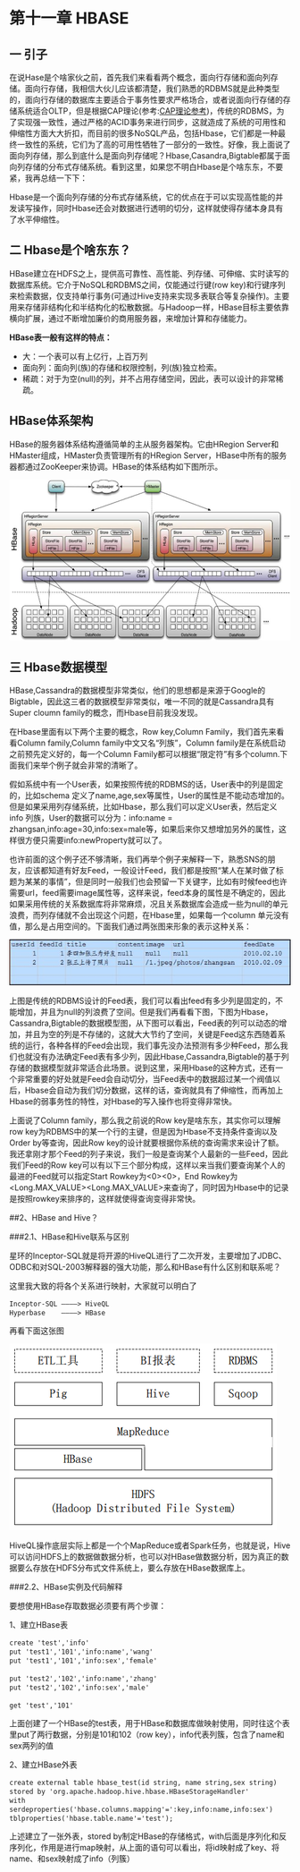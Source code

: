 # 第十一章 HBASE

## 一 引子
在说Hase是个啥家伙之前，首先我们来看看两个概念，面向行存储和面向列存储。面向行存储，我相信大伙儿应该都清楚，我们熟悉的RDBMS就是此种类型的，面向行存储的数据库主要适合于事务性要求严格场合，或者说面向行存储的存储系统适合OLTP，但是根据CAP理论(参考:[CAP理论参考](http://baike.baidu.com/link?url=NTSj4qz7lU3y3D28k9jpctvINzHHmNx0IMx1NQVZSTDudDwNIF-LDa6O8tEW8W5kfC-cGBteEWu_UTIyVqsGBa))，传统的RDBMS，为了实现强一致性，通过严格的ACID事务来进行同步，这就造成了系统的可用性和伸缩性方面大大折扣，而目前的很多NoSQL产品，包括Hbase，它们都是一种最终一致性的系统，它们为了高的可用性牺牲了一部分的一致性。好像，我上面说了面向列存储，那么到底什么是面向列存储呢？Hbase,Casandra,Bigtable都属于面向列存储的分布式存储系统。看到这里，如果您不明白Hbase是个啥东东，不要紧，我再总结一下下：

Hbase是一个面向列存储的分布式存储系统，它的优点在于可以实现高性能的并发读写操作，同时Hbase还会对数据进行透明的切分，这样就使得存储本身具有了水平伸缩性。

## 二 Hbase是个啥东东？

HBase建立在HDFS之上，提供高可靠性、高性能、列存储、可伸缩、实时读写的数据库系统。它介于NoSQL和RDBMS之间，仅能通过行键(row key)和行键序列来检索数据，仅支持单行事务(可通过Hive支持来实现多表联合等复杂操作)。主要用来存储非结构化和半结构化的松散数据。与Hadoop一样，HBase目标主要依靠横向扩展，通过不断增加廉价的商用服务器，来增加计算和存储能力。

**HBase表一般有这样的特点：**

* 大：一个表可以有上亿行，上百万列
* 面向列：面向列(族)的存储和权限控制，列(族)独立检索。
* 稀疏：对于为空(null)的列，并不占用存储空间，因此，表可以设计的非常稀疏。

## HBase体系架构               

HBase的服务器体系结构遵循简单的主从服务器架构。它由HRegion Server和HMaster组成，HMaster负责管理所有的HRegion Server，HBase中所有的服务器都通过ZooKeeper来协调。HBase的体系结构如下图所示。

![](../../images/11/chapter110507.jpeg)


## 三 Hbase数据模型 
HBase,Cassandra的数据模型非常类似，他们的思想都是来源于Google的Bigtable，因此这三者的数据模型非常类似，唯一不同的就是Cassandra具有Super cloumn family的概念，而Hbase目前我没发现。

在Hbase里面有以下两个主要的概念，Row key,Column Family，我们首先来看看Column family,Column family中文又名“列族”，Column family是在系统启动之前预先定义好的，每一个Column Family都可以根据“限定符”有多个column.下面我们来举个例子就会非常的清晰了。

假如系统中有一个User表，如果按照传统的RDBMS的话，User表中的列是固定的，比如schema 定义了name,age,sex等属性，User的属性是不能动态增加的。但是如果采用列存储系统，比如Hbase，那么我们可以定义User表，然后定义info 列族，User的数据可以分为：info:name = zhangsan,info:age=30,info:sex=male等，如果后来你又想增加另外的属性，这样很方便只需要info:newProperty就可以了。

也许前面的这个例子还不够清晰，我们再举个例子来解释一下，熟悉SNS的朋友，应该都知道有好友Feed，一般设计Feed，我们都是按照“某人在某时做了标题为某某的事情”，但是同时一般我们也会预留一下关键字，比如有时候feed也许需要url，feed需要image属性等，这样来说，feed本身的属性是不确定的，因此如果采用传统的关系数据库将非常麻烦，况且关系数据库会造成一些为null的单元浪费，而列存储就不会出现这个问题，在Hbase里，如果每一个column 单元没有值，那么是占用空间的。下面我们通过两张图来形象的表示这种关系：

![](../../images/11/chapter110001.jpg)

上图是传统的RDBMS设计的Feed表，我们可以看出feed有多少列是固定的，不能增加，并且为null的列浪费了空间。但是我们再看看下图，下图为Hbase，Cassandra,Bigtable的数据模型图，从下图可以看出，Feed表的列可以动态的增加，并且为空的列是不存储的，这就大大节约了空间，关键是Feed这东西随着系统的运行，各种各样的Feed会出现，我们事先没办法预测有多少种Feed，那么我们也就没有办法确定Feed表有多少列，因此Hbase,Cassandra,Bigtable的基于列存储的数据模型就非常适合此场景。说到这里，采用Hbase的这种方式，还有一个非常重要的好处就是Feed会自动切分，当Feed表中的数据超过某一个阀值以后，Hbase会自动为我们切分数据，这样的话，查询就具有了伸缩性，而再加上Hbase的弱事务性的特性，对Hbase的写入操作也将变得非常快。

上面说了Column family，那么我之前说的Row key是啥东东，其实你可以理解row key为RDBMS中的某一个行的主键，但是因为Hbase不支持条件查询以及Order by等查询，因此Row key的设计就要根据你系统的查询需求来设计了额。我还拿刚才那个Feed的列子来说，我们一般是查询某个人最新的一些Feed，因此我们Feed的Row key可以有以下三个部分构成<userId><timestamp><feedId>，这样以来当我们要查询某个人的最进的Feed就可以指定Start Rowkey为<userId><0><0>，End Rowkey为<userId><Long.MAX_VALUE><Long.MAX_VALUE>来查询了，同时因为Hbase中的记录是按照rowkey来排序的，这样就使得查询变得非常快。


##2、HBase and Hive？

###2.1、HBase和Hive联系与区别

星环的Inceptor-SQL就是将开源的HiveQL进行了二次开发，主要增加了JDBC、ODBC和对SQL-2003解释器的强大功能，那么和HBase有什么区别和联系呢？

这里我大致的将各个关系进行映射，大家就可以明白了

```
Inceptor-SQL ————> HiveQL
Hyperbase    ————> HBase
```


再看下面这张图

![](../../images/16/14.png)




HiveQL操作底层实际上都是一个个MapReduce或者Spark任务，也就是说，Hive可以访问HDFS上的数据做数据分析，也可以对HBase做数据分析，因为真正的数据要么存放在HDFS分布式文件系统上，要么存放在HBase数据库上。


###2.2、HBase实例及代码解释

要想使用HBase存取数据必须要有两个步骤：

1、建立HBase表

```
create 'test','info'
put 'test1','101','info:name','wang'
put 'test1','101','info:sex','female'

put 'test2','102','info:name','zhang'
put 'test2','102','info:sex','male'

get 'test','101'
```


上面创建了一个HBase的test表，用于HBase和数据库做映射使用，同时往这个表里put了两行数据，分别是101和102（row key），info代表列簇，包含了name和sex两列的值

2、建立HBase外表

```
create external table hbase_test(id string, name string,sex string)
stored by 'org.apache.hadoop.hive.hbase.HBaseStorageHandler'
with serdeproperties('hbase.columns.mapping'=':key,info:name,info:sex') tblproperties('hbase.table.name'='test');
```


上述建立了一张外表，stored by制定HBase的存储格式，with后面是序列化和反序列化，作用是进行map映射，从上面的语句可以看出，将id映射成了key、将name、和sex映射成了info（列簇）









